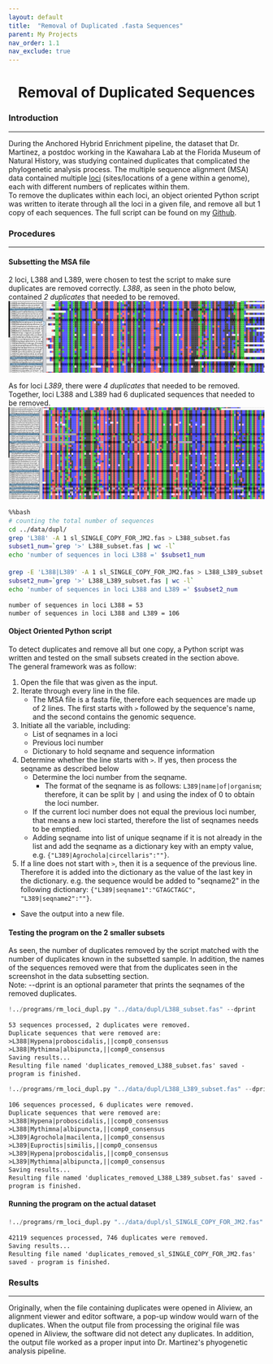 ```yaml
---
layout: default
title:  "Removal of Duplicated .fasta Sequences"
parent: My Projects
nav_order: 1.1
nav_exclude: true
---
```

<h1><center>Removal of Duplicated Sequences</center></h1>  

### Introduction
-------------------------------------------
During the Anchored Hybrid Enrichment pipeline, the dataset that Dr. Martinez, a postdoc working in the Kawahara Lab at the Florida Museum of Natural History, was studying contained duplicates that complicated the phylogenetic analysis process. The multiple sequence alignment (MSA) data contained multiple <a href="https://www.genome.gov/genetics-glossary/Locus" target="_blank">loci</a> (sites/locations of a gene within a genome), each with different numbers of replicates within them.   
To remove the duplicates within each loci, an object oriented Python script was written to iterate through all the loci in a given file, and remove all but 1 copy of each sequences. The full script can be found on my <a href="https://github.com/nhwivo/rm-loci-dupl/blob/main/rm_loci_dupl.py" target="_blank">Github</a>.  

### Procedures
-------------------------------------------
#### Subsetting the MSA file
2 loci, L388 and L389, were chosen to test the script to make sure duplicates are removed correctly. *L388*, as seen in the photo below, contained *2 duplicates* that needed to be removed. 
![L388](/assets/img/loci_duplication_img/L388_dup_problem.png)

As for loci *L389*, there were *4 duplicates* that needed to be removed. Together, loci L388 and L389 had 6 duplicated sequences that needed to be removed. 
![L389](/assets/img/loci_duplication_img/L389_dup_problem.png)


```bash
%%bash 
# counting the total number of sequences
cd ../data/dupl/
grep 'L388' -A 1 sl_SINGLE_COPY_FOR_JM2.fas > L388_subset.fas
subset1_num=`grep '>' L388_subset.fas | wc -l`
echo 'number of sequences in loci L388 =' $subset1_num

grep -E 'L388|L389' -A 1 sl_SINGLE_COPY_FOR_JM2.fas > L388_L389_subset.fas
subset2_num=`grep '>' L388_L389_subset.fas | wc -l`
echo 'number of sequences in loci L388 and L389 =' $subset2_num
```

    number of sequences in loci L388 = 53
    number of sequences in loci L388 and L389 = 106


#### Object Oriented Python script
To detect duplicates and remove all but one copy, a Python script was written and tested on the small subsets created in the section above.  
The general framework was as follow: 
1. Open the file that was given as the input. 
2. Iterate through every line in the file. 
    - The MSA file is a fasta file, therefore each sequences are made up of 2 lines. The first starts with `>` followed by the sequence's name, and the second contains the genomic sequence. 
3. Initiate all the variable, including: 
    - List of seqnames in a loci
    - Previous loci number
    - Dictionary to hold seqname and sequence information
4. Determine whether the line starts with `>`. If yes, then process the seqname as described below 
    - Determine the loci number from the seqname. 
        - The format of the seqname is as follows: `L389|name|of|organism`; therefore, it can be split by `|` and using the index of 0 to obtain the loci number. 
    - If the current loci number does not equal the previous loci number, that means a new loci started, therefore the list of seqnames needs to be emptied. 
    - Adding seqname into list of unique seqname if it is not already in the list and add the seqname as a dictionary key with an empty value, e.g. `{"L389|Agrochola|circellaris":""}`.
5. If a line does not start with `>`, then it is a sequence of the previous line. Therefore it is added into the dictionary as the value of the last key in the dictionary. e.g. the sequence would be added to "seqname2" in the following dictionary: `{"L389|seqname1":"GTAGCTAGC", "L389|seqname2":""}`.
- Save the output into a new file.  

#### Testing the program on the 2 smaller subsets  
As seen, the number of duplicates removed by the script matched with the number of duplicates known in the subsetted sample. In addition, the names of the sequences removed were that from the duplicates seen in the screenshot in the data subsetting section.  
Note: --dprint is an optional parameter that prints the seqnames of the removed duplicates. 


```python
!../programs/rm_loci_dupl.py "../data/dupl/L388_subset.fas" --dprint
```

    53 sequences processed, 2 duplicates were removed.
    Duplicate sequences that were removed are:
    >L388|Hypena|proboscidalis,||comp0_consensus
    >L388|Mythimna|albipuncta,||comp0_consensus
    Saving results...
    Resulting file named 'duplicates_removed_L388_subset.fas' saved - program is finished.



```python
!../programs/rm_loci_dupl.py "../data/dupl/L388_L389_subset.fas" --dprint
```

    106 sequences processed, 6 duplicates were removed.
    Duplicate sequences that were removed are:
    >L388|Hypena|proboscidalis,||comp0_consensus
    >L388|Mythimna|albipuncta,||comp0_consensus
    >L389|Agrochola|macilenta,||comp0_consensus
    >L389|Euproctis|similis,||comp0_consensus
    >L389|Hypena|proboscidalis,||comp0_consensus
    >L389|Mythimna|albipuncta,||comp0_consensus
    Saving results...
    Resulting file named 'duplicates_removed_L388_L389_subset.fas' saved - program is finished.


#### Running the program on the actual dataset


```python
!../programs/rm_loci_dupl.py "../data/dupl/sl_SINGLE_COPY_FOR_JM2.fas"
```

    42119 sequences processed, 746 duplicates were removed.
    Saving results...
    Resulting file named 'duplicates_removed_sl_SINGLE_COPY_FOR_JM2.fas' saved - program is finished.


### Results
-------------------------------------------------
Originally, when the file containing duplicates were opened in Aliview, an alignment viewer and editor software, a pop-up window would warn of the duplicates. When the output file from processing the original file was opened in Aliview, the software did not detect any duplicates. In addition, the output file worked as a proper input into Dr. Martinez's phyogenetic analysis pipeline. 
